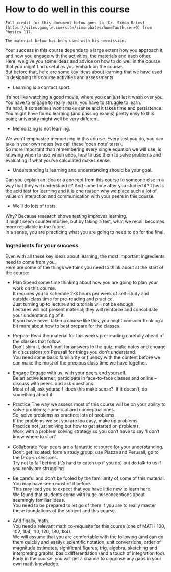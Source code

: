 How to do well in this course
=======================


```{tip} text
Full credit for this document below goes to [Dr. Simon Bates](https://sites.google.com/site/simonpbates/home?authuser=0) from Physics 117.

The material below has been used with his permission.
```

Your success in this course depends to a large extent how you approach it, and how you engage with the activities, the materials and each other.  
Here, we give you some ideas and advice on how to do well in the course that you might find useful as you embark on the course.  
But before that, here are some key ideas about learning that we have used in designing this course activities and assessments: 

- Learning is a contact sport.

It’s not like watching a good movie, where you can just let it wash over you.  
You have to engage to really learn; you have to struggle to learn.  
It’s hard, it sometimes won’t make sense and it takes time and persistence.  
You might have found learning (and passing exams) pretty easy to this point; university might well be very different.  

- Memorizing is not learning.

We won't emphasize memorizing in this course.
Every test you do, you can take in your own notes (we call these ‘open note’ tests).  
So more important than remembering every single equation we will use, is knowing when to use which ones, how to use them to solve problems and evaluating if what you’ve calculated makes sense.  

- Understanding is learning and understanding should be your goal.

Can you explain an idea or a concept from this course to someone else in a way that they will understand it?
And some time after you studied it? This is the acid test for learning and it is one reason why we place such a lot of value on interaction and communication with your peers in this course.  

- We’ll do lots of tests.

Why? Because research shows testing improves learning.  
It might seem counterintuitive, but by taking a test, what we recall becomes more recallable in the future.  
In a sense, you are practicing what you are going to need to do for the final.

### Ingredients for your success 

Even with all these key ideas about learning, the most important ingredients need to come from you.  
Here are some of the things we think you need to think about at the start of the course:

- Plan Spend some time thinking about how you are going to plan your work on this course.  
It requires you to schedule 2-3 hours per week of self-study and outside-class time for pre-reading and practice.  
Just turning up to lecture and tutorials will not be enough.  
Lectures will not present material; they will reinforce and consolidate your understanding of it.  
If you have never taken a course like this, you might consider thinking a bit more about how to best prepare for the classes.

- Prepare Read the material for this weeks pre-reading carefully ahead of the classes that follow.  
Don’t skim it, don’t hunt for answers to the quiz; make notes and engage in discussions on Perusall for things you don’t understand.  
You need some basic familiarity or fluency with the content before we can make the most of the precious class time we have together.  

- Engage Engage with us, with your peers and yourself.  
Be an active learner; participate in face-to-face classes and online – discuss with peers, and ask questions.  
Most of all, ask yourself ‘does this make sense?’ If it doesn’t, do something about it! 

- Practice The way we assess most of this course will be on your ability to solve problems; numerical and conceptual ones.  
So, solve problems as practice: lots of problems.  
If the problems we set you are too easy, make up problems.  
Practice not just solving but how to get started on problems.  
 Work with a problem solving strategy so you don’t have to say ‘I don’t know where to start’

- Collaborate Your peers are a fantastic resource for your understanding.  
Don’t get isolated; form a study group, use Piazza and Perusall, go to the Drop-in sessions.  
Try not to fall behind (it’s hard to catch up if you do) but do talk to us if you really are struggling.  


- Be careful and don’t be fooled by the familiarity of some of this material.  
You may have seen most of it before.  
This may lead you to expect that you have little new to learn here.  
We found that students come with huge misconceptions about seemingly familiar ideas.  
You need to be prepared to let go of them if you are to really master these foundations of the subject and this course.  


- And finally, math.  
You need a relevant math co-requisite for this course (one of MATH 100, 102, 104, 110, 120, 180, 184).  
We will assume that you are comfortable with the following (and can do them quickly and easily): scientific notation, unit conversions, order of magnitude estimates, significant figures, trig, algebra, sketching and interpreting graphs, basic differentiation (and a touch of integration too).  
Early in the course, you will get a chance to diagnose any gaps in your own math knowledge.  

